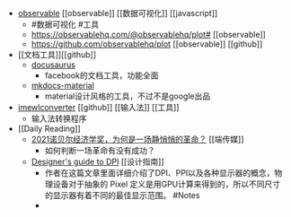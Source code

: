 - [observable](https://observablehq.com/@friendsa)  [[observable]] [[数据可视化]] [[javascript]]
	- #数据可视化 #工具
	- https://observablehq.com/@observablehq/plot# [[observable]]
	- https://github.com/observablehq/plot [[observable]] [[github]]
- [[文档工具]][[github]]
	- [docusaurus](https://github.com/facebook/docusaurus)
		- facebook的文档工具，功能全面
	- [mkdocs-material](https://github.com/squidfunk/mkdocs-material)
		- material设计风格的工具，不过不是google出品
- [imewlconverter](https://github.com/studyzy/imewlconverter) [[github]] [[输入法]] [[工具]]
	- 输入法转换程序
- [[Daily Reading]]
	- [2021诺贝尔经济学奖，为何是一场静悄悄的革命？](https://theinitium.com/article/20211014-opinion-nobel-price-economy/)  [[端传媒]]
		- 如何判断一场革命有没有成功？
	- [Designer's guide to DPI](https://sebastien-gabriel.com/designers-guide-to-dpi/) [[设计指南]]
		- 作者在这篇文章里面详细介绍了DPI、PPI以及各种显示器的概念，物理设备对于抽象的 Pixel 定义是用GPU计算来得到的，所以不同尺寸的显示器有着不同的最佳显示范围。 #Notes
		-